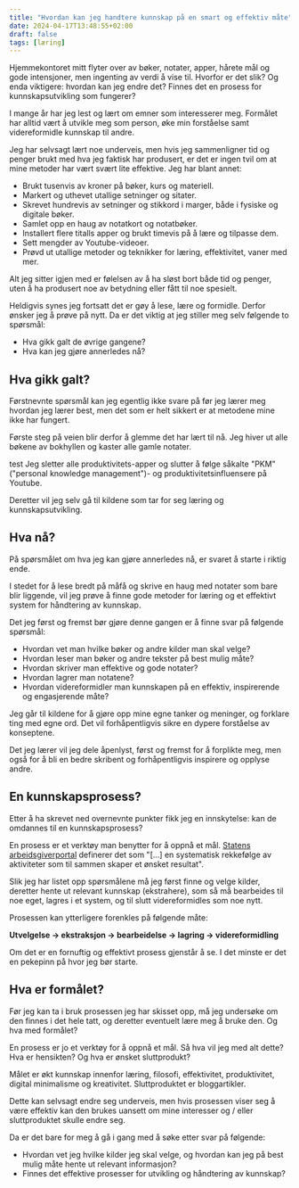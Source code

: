 ```yaml
---
title: "Hvordan kan jeg handtere kunnskap på en smart og effektiv måte"
date: 2024-04-17T13:48:55+02:00
draft: false
tags: [læring]
---
```

Hjemmekontoret mitt flyter over av bøker, notater, apper, hårete mål og gode intensjoner, men ingenting av verdi å vise til. Hvorfor er det slik? Og enda viktigere: hvordan kan jeg endre det? Finnes det en prosess for kunnskapsutvikling som fungerer?

I mange år har jeg lest og lært om emner som interesserer meg. Formålet har alltid vært å utvikle meg som person, øke min forståelse samt videreformidle kunnskap til andre.

Jeg har selvsagt lært noe underveis, men hvis jeg sammenligner tid og penger brukt med hva jeg faktisk har produsert, er det er ingen tvil om at mine metoder har vært svært lite effektive. Jeg har blant annet:

* Brukt tusenvis av kroner på bøker, kurs og materiell.
* Markert og uthevet utallige setninger og sitater.
* Skrevet hundrevis av setninger og stikkord i marger, både i fysiske og digitale bøker.
* Samlet opp en haug av notatkort og notatbøker.
* Installert flere titalls apper og brukt timevis på å lære og tilpasse dem.
* Sett mengder av Youtube-videoer.
* Prøvd ut utallige metoder og teknikker for læring, effektivitet, vaner med mer.

Alt jeg sitter igjen med er følelsen av å ha sløst bort både tid og penger, uten å ha produsert noe av betydning eller fått til noe spesielt.

Heldigvis synes jeg fortsatt det er gøy å lese, lære og formidle. Derfor ønsker jeg å prøve på nytt. Da er det viktig at jeg stiller meg selv følgende to spørsmål:

* Hva gikk galt de øvrige gangene?
* Hva kan jeg gjøre annerledes nå?

## Hva gikk galt?
Førstnevnte spørsmål kan jeg egentlig ikke svare på før jeg lærer meg hvordan jeg lærer best, men det som er helt sikkert er at metodene mine ikke har fungert.

Første steg på veien blir derfor å glemme det har lært til nå. Jeg hiver ut alle bøkene av bokhyllen og kaster alle gamle notater.

test
Jeg sletter alle produktivitets-apper og slutter å følge såkalte "PKM" ("personal knowledge management")- og produktivitetsinfluensere på Youtube.

Deretter vil jeg selv gå til kildene som tar for seg læring og kunnskapsutvikling.

## Hva nå?
På spørsmålet om hva jeg kan gjøre annerledes nå, er svaret å starte i riktig ende.

I stedet for å lese bredt på måfå og skrive en haug med notater som bare blir liggende, vil jeg prøve å finne gode metoder for læring og et effektivt system for håndtering av kunnskap.

Det jeg først og fremst bør gjøre denne gangen er å finne svar på følgende spørsmål:

* Hvordan vet man hvilke bøker og andre kilder man skal velge?
* Hvordan leser man bøker og andre tekster på best mulig måte?
* Hvordan skriver man effektive og gode notater?
* Hvordan lagrer man notatene?
* Hvordan videreformidler man kunnskapen på en effektiv, inspirerende og engasjerende måte?

Jeg går til kildene for å gjøre opp mine egne tanker og meninger, og forklare ting med egne ord. Det vil forhåpentligvis sikre en dypere forståelse av konseptene.

Det jeg lærer vil jeg dele åpenlyst, først og fremst for å forplikte meg, men også for å bli en bedre skribent og forhåpentligvis inspirere og opplyse andre.

## En kunnskapsprosess?
Etter å ha skrevet ned overnevnte punkter fikk jeg en innskytelse: kan de omdannes til en kunnskapsprosess?

En prosess er et verktøy man benytter for å oppnå et mål. [Statens arbeidsgiverportal](https://arbeidsgiver.dfo.no/ressurser-og-verktoy/lede-prosesser-og-moter/forberede/hva-er-en-prosess) definerer det som "[...] en systematisk rekkefølge av aktiviteter som til sammen skaper et ønsket resultat".

Slik jeg har listet opp spørsmålene må jeg først finne og velge kilder, deretter hente ut relevant kunnskap (ekstrahere), som så må bearbeides til noe eget, lagres i et system, og til slutt videreformidles som noe nytt.

Prosessen kan ytterligere forenkles på følgende måte:

**Utvelgelse -> ekstraksjon -> bearbeidelse -> lagring -> videreformidling**

Om det er en fornuftig og effektivt prosess gjenstår å se. I det minste er det en pekepinn på hvor jeg bør starte.

## Hva er formålet?
Før jeg kan ta i bruk prosessen jeg har skisset opp, må jeg undersøke om den finnes i det hele tatt, og deretter eventuelt lære meg å bruke den. Og hva med formålet?

En prosess er jo et verktøy for å oppnå et mål. Så hva vil jeg med alt dette? Hva er hensikten? Og hva er ønsket sluttprodukt?

Målet er økt kunnskap innenfor læring, filosofi, effektivitet, produktivitet, digital minimalisme og kreativitet. Sluttproduktet er bloggartikler.

Dette kan selvsagt endre seg underveis, men hvis prosessen viser seg å være effektiv kan den brukes uansett om mine interesser og / eller sluttproduktet skulle endre seg.

Da er det bare for meg å gå i gang med å søke etter svar på følgende:

* Hvordan vet jeg hvilke kilder jeg skal velge, og hvordan kan jeg på best mulig måte hente ut relevant informasjon?
* Finnes det effektive prosesser for utvikling og håndtering av kunnskap?
